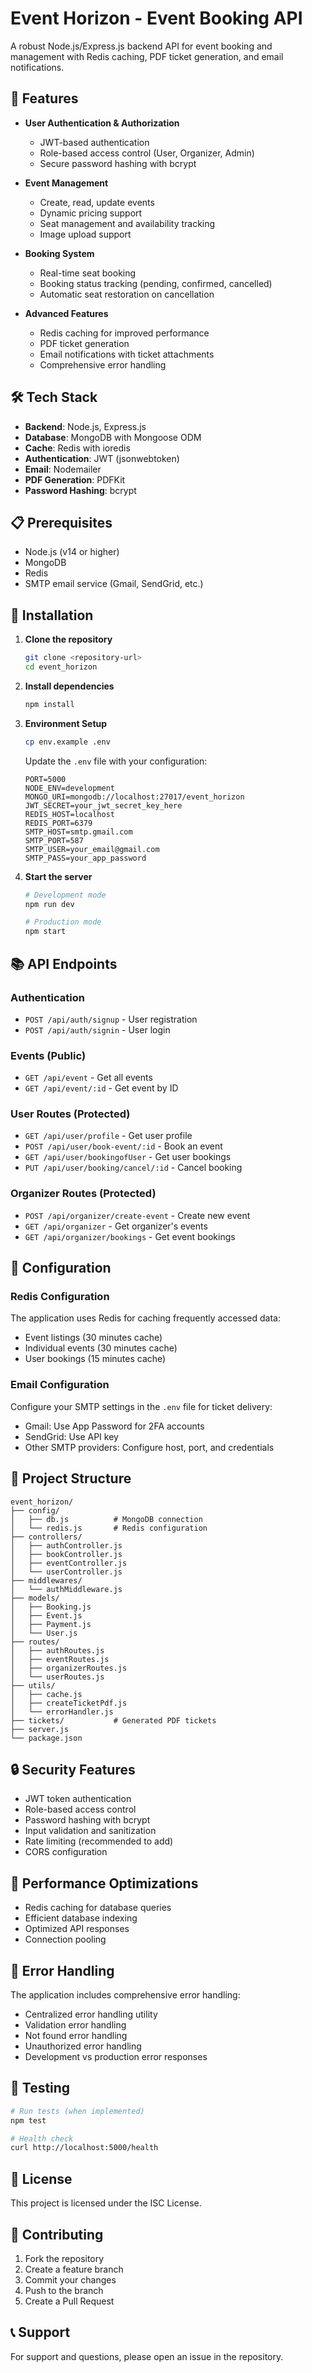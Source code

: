 # Event Horizon - Event Booking API

A robust Node.js/Express.js backend API for event booking and management with Redis caching, PDF ticket generation, and email notifications.

## 🚀 Features

- **User Authentication & Authorization**
  - JWT-based authentication
  - Role-based access control (User, Organizer, Admin)
  - Secure password hashing with bcrypt

- **Event Management**
  - Create, read, update events
  - Dynamic pricing support
  - Seat management and availability tracking
  - Image upload support

- **Booking System**
  - Real-time seat booking
  - Booking status tracking (pending, confirmed, cancelled)
  - Automatic seat restoration on cancellation

- **Advanced Features**
  - Redis caching for improved performance
  - PDF ticket generation
  - Email notifications with ticket attachments
  - Comprehensive error handling

## 🛠️ Tech Stack

- **Backend**: Node.js, Express.js
- **Database**: MongoDB with Mongoose ODM
- **Cache**: Redis with ioredis
- **Authentication**: JWT (jsonwebtoken)
- **Email**: Nodemailer
- **PDF Generation**: PDFKit
- **Password Hashing**: bcrypt

## 📋 Prerequisites

- Node.js (v14 or higher)
- MongoDB
- Redis
- SMTP email service (Gmail, SendGrid, etc.)

## 🚀 Installation

1. **Clone the repository**
   ```bash
   git clone <repository-url>
   cd event_horizon
   ```

2. **Install dependencies**
   ```bash
   npm install
   ```

3. **Environment Setup**
   ```bash
   cp env.example .env
   ```
   
   Update the `.env` file with your configuration:
   ```env
   PORT=5000
   NODE_ENV=development
   MONGO_URI=mongodb://localhost:27017/event_horizon
   JWT_SECRET=your_jwt_secret_key_here
   REDIS_HOST=localhost
   REDIS_PORT=6379
   SMTP_HOST=smtp.gmail.com
   SMTP_PORT=587
   SMTP_USER=your_email@gmail.com
   SMTP_PASS=your_app_password
   ```

4. **Start the server**
   ```bash
   # Development mode
   npm run dev
   
   # Production mode
   npm start
   ```

## 📚 API Endpoints

### Authentication
- `POST /api/auth/signup` - User registration
- `POST /api/auth/signin` - User login

### Events (Public)
- `GET /api/event` - Get all events
- `GET /api/event/:id` - Get event by ID

### User Routes (Protected)
- `GET /api/user/profile` - Get user profile
- `POST /api/user/book-event/:id` - Book an event
- `GET /api/user/bookingofUser` - Get user bookings
- `PUT /api/user/booking/cancel/:id` - Cancel booking

### Organizer Routes (Protected)
- `POST /api/organizer/create-event` - Create new event
- `GET /api/organizer` - Get organizer's events
- `GET /api/organizer/bookings` - Get event bookings

## 🔧 Configuration

### Redis Configuration
The application uses Redis for caching frequently accessed data:
- Event listings (30 minutes cache)
- Individual events (30 minutes cache)
- User bookings (15 minutes cache)

### Email Configuration
Configure your SMTP settings in the `.env` file for ticket delivery:
- Gmail: Use App Password for 2FA accounts
- SendGrid: Use API key
- Other SMTP providers: Configure host, port, and credentials

## 📁 Project Structure

```
event_horizon/
├── config/
│   ├── db.js          # MongoDB connection
│   └── redis.js       # Redis configuration
├── controllers/
│   ├── authController.js
│   ├── bookController.js
│   ├── eventController.js
│   └── userController.js
├── middlewares/
│   └── authMiddleware.js
├── models/
│   ├── Booking.js
│   ├── Event.js
│   ├── Payment.js
│   └── User.js
├── routes/
│   ├── authRoutes.js
│   ├── eventRoutes.js
│   ├── organizerRoutes.js
│   └── userRoutes.js
├── utils/
│   ├── cache.js
│   ├── createTicketPdf.js
│   └── errorHandler.js
├── tickets/           # Generated PDF tickets
├── server.js
└── package.json
```

## 🔒 Security Features

- JWT token authentication
- Role-based access control
- Password hashing with bcrypt
- Input validation and sanitization
- Rate limiting (recommended to add)
- CORS configuration

## 🚀 Performance Optimizations

- Redis caching for database queries
- Efficient database indexing
- Optimized API responses
- Connection pooling

## 📝 Error Handling

The application includes comprehensive error handling:
- Centralized error handling utility
- Validation error handling
- Not found error handling
- Unauthorized error handling
- Development vs production error responses

## 🧪 Testing

```bash
# Run tests (when implemented)
npm test

# Health check
curl http://localhost:5000/health
```

## 📄 License

This project is licensed under the ISC License.

## 🤝 Contributing

1. Fork the repository
2. Create a feature branch
3. Commit your changes
4. Push to the branch
5. Create a Pull Request

## 📞 Support

For support and questions, please open an issue in the repository.
